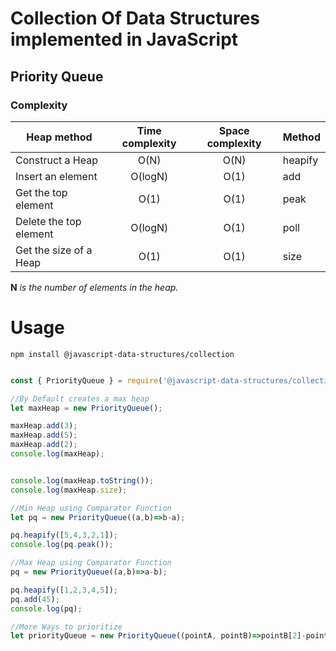 # Collection Of Data Structures implemented in JavaScript

## Priority Queue

### Complexity

| Heap method            | Time complexity  | Space complexity  | Method |
| -----------------------|:----------------:|:-----------------:|--------|
| Construct a Heap       | O(N)             | O(N)              |heapify |
| Insert an element      | O(logN)          | O(1)              |add     |
| Get the top element    | O(1)             | O(1)              |peak    |
| Delete the top element | O(logN)          | O(1)              |poll    |
| Get the size of a Heap | O(1)             | O(1)              |size    |
		
**N** _is the number of elements in the heap._

# Usage

```
npm install @javascript-data-structures/collection
```

```js

const { PriorityQueue } = require('@javascript-data-structures/collection');

//By Default creates a max heap
let maxHeap = new PriorityQueue();

maxHeap.add(3);
maxHeap.add(5);
maxHeap.add(2);
console.log(maxHeap);


console.log(maxHeap.toString());
console.log(maxHeap.size);

//Min Heap using Comparator Function
let pq = new PriorityQueue((a,b)=>b-a);

pq.heapify([5,4,3,2,1]);
console.log(pq.peak());

//Max Heap using Comparator Function
pq = new PriorityQueue((a,b)=>a-b);

pq.heapify([1,2,3,4,5]);
pq.add(45);
console.log(pq);

//More Ways to prioritize
let priorityQueue = new PriorityQueue((pointA, pointB)=>pointB[2]-pointA[2]);

```



